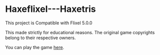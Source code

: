 # Haxeflixel---Haxetris


This project is Compatible with Flixel 5.0.0


This made strictly for educational reasons. The original game copyrights belong to their respective owners. 

You can play the game [here](https://harpwood.itch.io/haxetris-game-prototype-for-haxeflixel).
